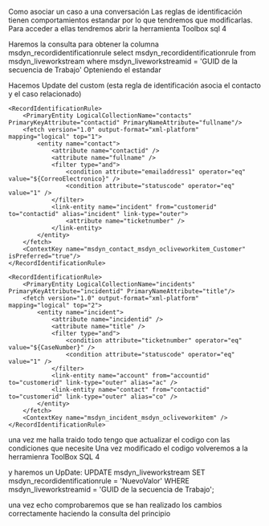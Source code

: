 Como asociar un caso a una conversación
Las reglas de identificación tienen comportamientos estandar por lo que tendremos que modificarlas.
Para acceder a ellas tendremos abrir la herramienta Toolbox sql 4 

Haremos la consulta para obtener la columna msdyn_recordidentificationrule 
select msdyn_recordidentificationrule from msdyn_liveworkstream where msdyn_liveworkstreamid = 'GUID de la secuencia de Trabajo'
Opteniendo el estandar 
<RecordIdentificationRuleSet>
<RecordIdentificationRule><PrimaryEntity LogicalCollectionName="accounts" PrimaryKeyAttribute="accountid" PrimaryNameAttribute="name"/>
<fetch version="1.0" output-format="xml-platform" mapping="logical" top="2">
<entity name="account"><attribute name="accountid" />
<attribute name = "name" /><filter type="and">
<condition attribute="statuscode" operator="eq" value="1" />
<condition attribute="name" operator="eq" value="${Name}" />
<condition attribute="telephone1" operator="eq" source="msdyn_msdyn_ocliveworkitem_msdyn_ocphonecallengagementctx_liveworkitemid" value="${msdyn_fromphone}" />
<condition attribute="emailaddress1" operator="eq" value="${Email}" />
</filter></entity>
</fetch>
<ContextKey name="msdyn_account_msdyn_ocliveworkitem_Customer" isPreferred="false"/>
</RecordIdentificationRule> 
<RecordIdentificationRule><PrimaryEntity LogicalCollectionName="contacts" PrimaryKeyAttribute="contactid" PrimaryNameAttribute="fullname"/>
<fetch version="1.0" output-format="xml-platform" mapping="logical" top="2">
<entity name="contact">
<attribute name="contactid" />
<attribute name = "fullname" />
<filter type="and">
<condition attribute="statuscode" operator="eq" value="1" />
<condition attribute="fullname" operator="eq" value="${Name}" />
<condition attribute="mobilephone" operator="eq" source="msdyn_msdyn_ocliveworkitem_msdyn_ocphonecallengagementctx_liveworkitemid" value="${msdyn_fromphone}" />
<condition attribute="emailaddress1" operator="eq" value="${Email}" />
</filter></entity>
</fetch>
<ContextKey name="msdyn_contact_msdyn_ocliveworkitem_Customer" isPreferred="true"/>
</RecordIdentificationRule>
<RecordIdentificationRule> 
<PrimaryEntity LogicalCollectionName="incidents" PrimaryKeyAttribute="incidentid" PrimaryNameAttribute="title"/>
<fetch version="1.0" output-format="xml-platform" mapping="logical" top="2"> 
<entity name="incident"><attribute name="incidentid" />
<attribute name = "title" />
<filter type="and">
<condition attribute="ticketnumber" operator="eq" value="${CaseNumber}" />
<condition attribute="statuscode" operator="eq" value="1" />
<filter type="or"><filter type="and">
<condition attribute="statuscode" operator="eq" value="1" entityname="ac" />
<condition attribute="name" operator="eq" value="${Name}" entityname="ac" />
<condition attribute="telephone1" operator="eq" source="msdyn_msdyn_ocliveworkitem_msdyn_ocphonecallengagementctx_liveworkitemid" value="${msdyn_fromphone}" entityname="ac" />
<condition attribute="emailaddress1" operator="eq" value="${Email}" entityname="ac" />
</filter><filter type="and">
<condition attribute="statuscode" operator="eq" value="1" entityname="co" />
<condition attribute="fullname" operator="eq" value="${Name}" entityname="co" />
<condition attribute="mobilephone" operator="eq" source="msdyn_msdyn_ocliveworkitem_msdyn_ocphonecallengagementctx_liveworkitemid" value="${msdyn_fromphone}" entityname ="co" />
<condition attribute="emailaddress1" operator="eq" value="${Email}" entityname="co" />
</filter></filter></filter>
<link-entity name="account" from="accountid" to="customerid" link-type="outer" alias="ac" />
<link-entity name="contact" from="contactid" to="customerid" link-type="outer" alias="co" />
</entity></fetch><ContextKey name="msdyn_incident_msdyn_ocliveworkitem" />
</RecordIdentificationRule></RecordIdentificationRuleSet>

Hacemos Update del custom (esta regla de identificación asocia el contacto y el caso relacionado)
<RecordIdentificationRuleSet>
    <RecordIdentificationRule>
        <PrimaryEntity LogicalCollectionName="accounts" PrimaryKeyAttribute="accountid" PrimaryNameAttribute="name"/>
        <fetch version="1.0" output-format="xml-platform" mapping="logical" top="2">
            <entity name="account">
                <attribute name="accountid" />
                <attribute name="name" />
                <filter type="and">
                    <condition attribute="statuscode" operator="eq" value="1" />
                    <condition attribute="name" operator="eq" value="${Name}" />
                    <condition attribute="telephone1" operator="eq" source="msdyn_msdyn_ocliveworkitem_msdyn_ocphonecallengagementctx_liveworkitemid" value="${GuidContacto}" />
                    <condition attribute="emailaddress1" operator="eq" value="${Email}" />
                </filter>
            </entity>
        </fetch>
        <ContextKey name="msdyn_account_msdyn_ocliveworkitem_Customer" isPreferred="false"/>
    </RecordIdentificationRule>

    <RecordIdentificationRule>
        <PrimaryEntity LogicalCollectionName="contacts" PrimaryKeyAttribute="contactid" PrimaryNameAttribute="fullname"/>
        <fetch version="1.0" output-format="xml-platform" mapping="logical" top="1">
            <entity name="contact">
                <attribute name="contactid" />
                <attribute name="fullname" />
                <filter type="and">
                    <condition attribute="emailaddress1" operator="eq" value="${CorreoElectronico}" />
                    <condition attribute="statuscode" operator="eq" value="1" />
                </filter>
                <link-entity name="incident" from="customerid" to="contactid" alias="incident" link-type="outer">
                    <attribute name="ticketnumber" />
                </link-entity>
            </entity>
        </fetch>
        <ContextKey name="msdyn_contact_msdyn_ocliveworkitem_Customer" isPreferred="true"/>
    </RecordIdentificationRule>

    <RecordIdentificationRule>
        <PrimaryEntity LogicalCollectionName="incidents" PrimaryKeyAttribute="incidentid" PrimaryNameAttribute="title"/>
        <fetch version="1.0" output-format="xml-platform" mapping="logical" top="2">
            <entity name="incident">
                <attribute name="incidentid" />
                <attribute name="title" />
                <filter type="and">
                    <condition attribute="ticketnumber" operator="eq" value="${CaseNumber}" />
                    <condition attribute="statuscode" operator="eq" value="1" />
                </filter>
                <link-entity name="account" from="accountid" to="customerid" link-type="outer" alias="ac" />
                <link-entity name="contact" from="contactid" to="customerid" link-type="outer" alias="co" />
            </entity>
        </fetch>
        <ContextKey name="msdyn_incident_msdyn_ocliveworkitem" />
    </RecordIdentificationRule>
</RecordIdentificationRuleSet>

una vez me halla traido todo tengo que actualizar el codigo con las condiciones que necesite 
Una vez modificado el codigo volveremos a la herramienra ToolBox SQL 4 

y haremos un UpDate:
UPDATE msdyn_liveworkstream
SET msdyn_recordidentificationrule = 'NuevoValor'
WHERE msdyn_liveworkstreamid = 'GUID de la secuencia de Trabajo';


una vez echo comprobaremos que se han realizado los cambios correctamente haciendo la consulta del principio
